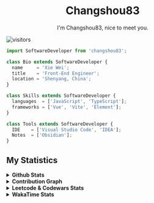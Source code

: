 <h1 align="center">
  <b>Changshou83</b>
</h1>
<div align="center">
I'm Changshou83, nice to meet you.
</div>

![visitors](https://komarev.com/ghpvc/?username=changshou83&label=visitors&color=blue&style=plastic)

```js
import SoftwareDeveloper from 'changshou83';

class Bio extends SoftwareDeveloper {
  name     = 'Xie Wei';
  title    = 'Front-End Engineer';
  location = 'Shenyang, China';
}

class Skills extends SoftwareDeveloper {
  languages  = ['JavaScript', 'TypeScript'];
  frameworks = ['Vue', 'Vite', 'Element'];
}

class Tools extends SoftwareDeveloper {
  IDE    = ['Visual Studio Code', 'IDEA'];
  Notes  = ['Obsidian'];
}
```

## My Statistics

<details>
  <summary><strong>Github Stats</strong></summary>
  <div>
     <a href="https://github.com/anuraghazra/github-readme-stats"><img src="https://github-readme-stats.vercel.app/api?username=changshou83&show_icons=true&include_all_commits=true&theme=synthwave&hide_border=true" width="53%"/></a>
    <a href="https://github.com/anuraghazra/github-readme-stats"><img src="https://github-readme-stats.vercel.app/api/top-langs/?username=changshou83&layout=compact&theme=synthwave&hide_border=true" width="45%"/></a>
  </div>
</details>

<details>
  <summary><strong>Contribution Graph</strong></summary>
  <p align="left">
    <img width="90%" src="https://activity-graph.herokuapp.com/graph?username=changshou83&theme=xcode" />
  </p>
</details>

<details>
  <summary><strong>Leetcode & Codewars Stats</strong></summary>
  <img width="90%" src="https://www.codewars.com/users/changshou83/badges/small" />
  <img src="https://leetcode.card.workers.dev/changshou83?theme=nord&site=cn" />
</details>

<details>
  <summary><strong>WakaTime Stats</strong></summary>
  
  ![Wakatime stats](https://github-readme-stats-taupe-two.vercel.app/api/wakatime?username=changshou83&hide_title=true&hide_border=true&langs_count=5&bg_color=00000000&text_color=777)
  
</details>
<!--
**changshou83/changshou83** is a ✨ _special_ ✨ repository because its `README.md` (this file) appears on your GitHub profile.

Here are some ideas to get you started:

- 🔭 I’m currently working on ...
- 🌱 I’m currently learning ...
- 👯 I’m looking to collaborate on ...
- 🤔 I’m looking for help with ...
- 💬 Ask me about ...
- 📫 How to reach me: ...
- 😄 Pronouns: ...
- ⚡ Fun fact: ...
-->
